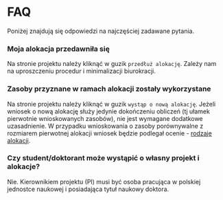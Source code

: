 # FAQ

Poniżej znajdują się odpowiedzi na najczęściej zadawane pytania.

### Moja alokacja przedawniła się

Na stronie projektu należy kliknąć w guzik `przedłuż alokację`.
Zależy nam na uproszczeniu procedur i minimalizacji biurokracji.

### Zasoby przyznane w ramach alokacji zostały wykorzystane

Na stronie projektu należy kliknąć w guzik `wystąp o nową alokację`.
Jeżeli wniosek o nową alokację służy jedynie dokończeniu obliczeń (tj ułamek pierwotnie wnioskowanych zasobów),
nie jest wymagane dodatkowe uzasadnienie.
W przypadku wnioskowania o zasoby porównywalne z rozmiarem pierwotnej alokacji wniosek będzie podlegał ocenie - [rodzaje alokacji](./rodzaje_alokacji.pl.md).

### Czy student/doktorant może wystąpić o własny projekt i alokacje?

Nie. Kierownikiem projektu (PI) musi być osoba pracująca w polskiej jednostce naukowej i posiadająca tytuł naukowy doktora.
